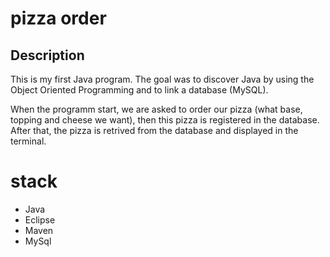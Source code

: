 # pizza order
## Description
This is my first Java program. The goal was to discover Java by using the Object Oriented Programming and to link a database (MySQL).

When the programm start, we are asked to order our pizza (what base, topping and cheese we want), then this pizza is registered in the database.  
After that, the pizza is retrived from the database and displayed in the terminal.

# stack
- Java
- Eclipse
- Maven
- MySql
